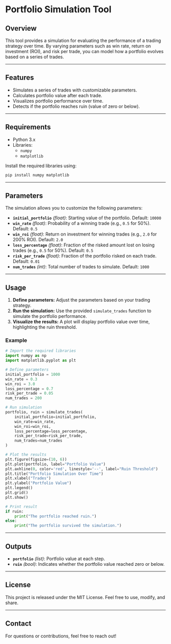 # Portfolio Simulation Tool

## Overview
This tool provides a simulation for evaluating the performance of a trading strategy over time. By varying parameters such as win rate, return on investment (ROI), and risk per trade, you can model how a portfolio evolves based on a series of trades.

---

## Features
- Simulates a series of trades with customizable parameters.
- Calculates portfolio value after each trade.
- Visualizes portfolio performance over time.
- Detects if the portfolio reaches ruin (value of zero or below).

---

## Requirements
- Python 3.x
- Libraries:
  - `numpy`
  - `matplotlib`

Install the required libraries using:
```bash
pip install numpy matplotlib
```

---

## Parameters
The simulation allows you to customize the following parameters:

- **`initial_portfolio`** *(float)*: Starting value of the portfolio. Default: `10000`
- **`win_rate`** *(float)*: Probability of a winning trade (e.g., `0.5` for 50%). Default: `0.5`
- **`win_roi`** *(float)*: Return on investment for winning trades (e.g., `2.0` for 200% ROI). Default: `2.0`
- **`loss_percentage`** *(float)*: Fraction of the risked amount lost on losing trades (e.g., `0.5` for 50%). Default: `0.5`
- **`risk_per_trade`** *(float)*: Fraction of the portfolio risked on each trade. Default: `0.01`
- **`num_trades`** *(int)*: Total number of trades to simulate. Default: `1000`

---

## Usage
1. **Define parameters:** Adjust the parameters based on your trading strategy.
2. **Run the simulation:** Use the provided `simulate_trades` function to simulate the portfolio performance.
3. **Visualize the results:** A plot will display portfolio value over time, highlighting the ruin threshold.

### Example
```python
# Import the required libraries
import numpy as np
import matplotlib.pyplot as plt

# Define parameters
initial_portfolio = 1000
win_rate = 0.3
win_roi = 3.0
loss_percentage = 0.7
risk_per_trade = 0.05
num_trades = 200

# Run simulation
portfolio, ruin = simulate_trades(
    initial_portfolio=initial_portfolio,
    win_rate=win_rate,
    win_roi=win_roi,
    loss_percentage=loss_percentage,
    risk_per_trade=risk_per_trade,
    num_trades=num_trades
)

# Plot the results
plt.figure(figsize=(10, 6))
plt.plot(portfolio, label="Portfolio Value")
plt.axhline(0, color='red', linestyle='--', label="Ruin Threshold")
plt.title("Portfolio Simulation Over Time")
plt.xlabel("Trades")
plt.ylabel("Portfolio Value")
plt.legend()
plt.grid()
plt.show()

# Print result
if ruin:
    print("The portfolio reached ruin.")
else:
    print("The portfolio survived the simulation.")
```

---

## Outputs
- **`portfolio`** *(list)*: Portfolio value at each step.
- **`ruin`** *(bool)*: Indicates whether the portfolio value reached zero or below.

---

## License
This project is released under the MIT License. Feel free to use, modify, and share.

---

## Contact
For questions or contributions, feel free to reach out!

